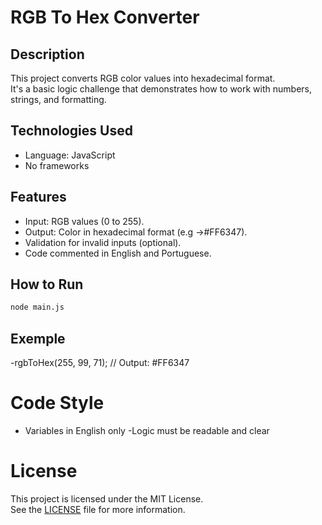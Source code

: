 # RGB To Hex Converter

## Description

This project converts RGB color values into hexadecimal format.  
It's a basic logic challenge that demonstrates how to work with numbers, strings, and formatting.

## Technologies Used

- Language: JavaScript
- No frameworks

## Features

- Input: RGB values (0 to 255).
- Output: Color in hexadecimal format (e.g ->#FF6347).
- Validation for invalid inputs (optional).
- Code commented in English and Portuguese.

## How to Run

```bash
node main.js
```
## Exemple

-rgbToHex(255, 99, 71); // Output: #FF6347

# Code Style

- Variables in English only
-Logic must be readable and clear

# License

This project is licensed under the MIT License.  
See the [LICENSE](./LICENSE) file for more information.